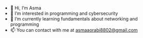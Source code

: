 - 👋 Hi, I’m Asma
- 👀 I’m interested in programming and cybersecurity
- 🌱 I’m currently learning fundamentals about networking and programming 
- 📫 You can contact with me at asmaaorabi8802@gmail.com 

<!---
itasma88/itasma88 is a ✨ special ✨ repository because its `README.md` (this file) appears on your GitHub profile.
You can click the Preview link to take a look at your changes.
--->
